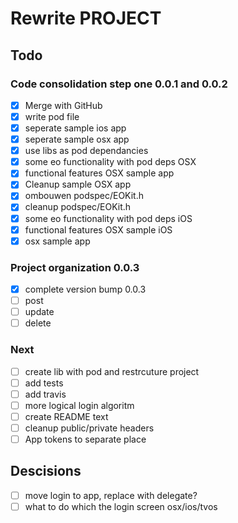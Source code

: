 # Rewrite PROJECT


## Todo

### Code consolidation step one 0.0.1 and 0.0.2
- [x] Merge with GitHub
- [x] write pod file
- [x] seperate sample ios app
- [x] seperate sample osx app
- [x] use libs as pod dependancies
- [x] some eo functionality with pod deps OSX
- [x] functional features OSX sample app
- [x] Cleanup sample OSX app
- [x] ombouwen podspec/EOKit.h
- [x] cleanup podspec/EOKit.h
- [x] some eo functionality with pod deps iOS
- [x] functional features OSX sample iOS
- [x] osx sample app

### Project organization 0.0.3
- [x] complete version bump 0.0.3
- [ ] post
- [ ] update
- [ ] delete

### Next
- [ ] create lib with pod and restrcuture project
- [ ] add tests
- [ ] add travis
- [ ] more logical login algoritm
- [ ] create README text
- [ ] cleanup public/private headers
- [ ] App tokens to separate place

## Descisions
- [ ] move login to app, replace with delegate?
- [ ] what to do which the login screen osx/ios/tvos
